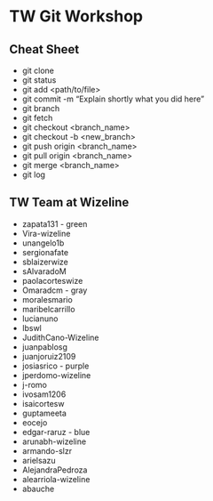 # TW Git Workshop

## Cheat Sheet

* git clone
* git status
* git add <path/to/file>
* git commit -m “Explain shortly what you did here”
* git branch
* git fetch
* git checkout <branch_name>
* git checkout -b <new_branch>
* git push origin <branch_name>
* git pull origin <branch_name>
* git merge <branch_name>
* git log

## TW Team at Wizeline

- zapata131 - green
- Vira-wizeline
- unangelo1b
- sergionafate
- sblaizerwize
- sAlvaradoM
- paolacorteswize
- Omaradcm - gray
- moralesmario
- maribelcarrillo
- lucianuno
- lbswl
- JudithCano-Wizeline
- juanpablosg
- juanjoruiz2109
- josiasrico - purple
- jperdomo-wizeline
- j-romo
- ivosam1206
- isaicortesw
- guptameeta
- eocejo
- edgar-raruz - blue
- arunabh-wizeline
- armando-slzr
- arielsazu
- AlejandraPedroza
- alearriola-wizeline
- abauche